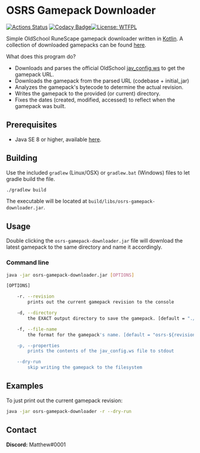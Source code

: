 # OSRS Gamepack Downloader 
[![Actions Status](https://github.com/runetech/osrs-gamepack-downloader/workflows/Release%20Binary/badge.svg)](https://github.com/runetech/osrs-gamepack-downloader/actions) [![Codacy Badge](https://api.codacy.com/project/badge/Grade/8d6c1deeb57847b4a79f5652eb0ce06c)](https://www.codacy.com/gh/runetech/osrs-gamepack-downloader?utm_source=github.com&amp;utm_medium=referral&amp;utm_content=runetech/osrs-gamepack-downloader&amp;utm_campaign=Badge_Grade)[![License: WTFPL](https://img.shields.io/badge/License-WTFPL-brightgreen.svg)](http://www.wtfpl.net/about/)

Simple OldSchool RuneScape gamepack downloader written in [Kotlin](https://kotlinlang.org). A collection of
downloaded gamepacks can be found [here](https://github.com/runetech/osrs-gamepacks).

What does this program do?

- Downloads and parses the official OldSchool [jav_config.ws](https://oldschool.runescape.com/jav_config.ws) to get the gamepack URL.
- Downloads the gamepack from the parsed  URL (codebase + initial_jar)
- Analyzes the gamepack's bytecode to determine the actual revision.
- Writes the gamepack to the provided (or current) directory.
- Fixes the dates (created, modified, accessed) to reflect when the gamepack was built.

## Prerequisites

- Java SE 8 or higher, available [here](https://oracle.com/technetwork/java/javase/overview/index.html).

## Building

Use the included `gradlew` (Linux/OSX) or `gradlew.bat` (Windows) files to let gradle build the file.

```bash
./gradlew build
```

The executable will be located at `build/libs/osrs-gamepack-downloader.jar`.

## Usage

Double clicking the `osrs-gamepack-downloader.jar` file will download the latest
gamepack to the same directory and name it accordingly.

### Command line

```bash
java -jar osrs-gamepack-downloader.jar [OPTIONS]
```

```bash
[OPTIONS]

    -r. --revision
        prints out the current gamepack revision to the console

    -d, --directory
        the EXACT output directory to save the gamepack. [default = "./"]

    -f, --file-name
        the format for the gamepack's name. [default = "osrs-${revision}.jar"]

    -p, --properties
        prints the contents of the jav_config.ws file to stdout

    --dry-run
        skip writing the gamepack to the filesystem

```

## Examples

To just print out the current gamepack revision:

```bash
java -jar osrs-gamepack-downloader -r --dry-run
```

## Contact

**Discord:** Matthew#0001
